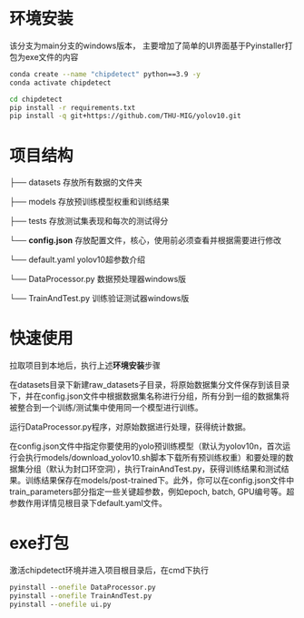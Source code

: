 # 环境安装
该分支为main分支的windows版本，
主要增加了简单的UI界面基于Pyinstaller打包为exe文件的内容
```bash
conda create --name "chipdetect" python==3.9 -y
conda activate chipdetect

cd chipdetect
pip install -r requirements.txt
pip install -q git+https://github.com/THU-MIG/yolov10.git
```
# 项目结构

├── datasets         存放所有数据的文件夹

├── models           存放预训练模型权重和训练结果

├── tests            存放测试集表现和每次的测试得分

└── **config.json**      存放配置文件，核心，使用前必须查看并根据需要进行修改

└── default.yaml     yolov10超参数介绍

└── DataProcessor.py 数据预处理器windows版

└── TrainAndTest.py  训练验证测试器windows版

# 快速使用

拉取项目到本地后，执行上述**环境安装**步骤

在datasets目录下新建raw_datasets子目录，将原始数据集分文件保存到该目录下，并在config.json文件中根据数据集名称进行分组，所有分到一组的数据集将被整合到一个训练/测试集中使用同一个模型进行训练。

运行DataProcessor.py程序，对原始数据进行处理，获得统计数据。

在config.json文件中指定你要使用的yolo预训练模型（默认为yolov10n，首次运行会执行models/download_yolov10.sh脚本下载所有预训练权重）和要处理的数据集分组（默认为封口环空洞），执行TrainAndTest.py，获得训练结果和测试结果。训练结果保存在models/post-trained下。此外，你可以在config.json文件中train_parameters部分指定一些关键超参数，例如epoch, batch, GPU编号等。超参数作用详情见根目录下default.yaml文件。

# exe打包
激活chipdetect环境并进入项目根目录后，在cmd下执行
```cmd
pyinstall --onefile DataProcessor.py
pyinstall --onefile TrainAndTest.py
pyinstall --onefile ui.py
```